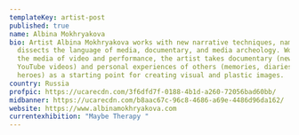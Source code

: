 ```yaml
---
templateKey: artist-post
published: true
name: Albina Mokhryakova
bio: Artist Albina Mokhryakova works with new narrative techniques, namely, she
  dissects the language of media, documentary, and media archeology. Working in
  the media of video and performance, the artist takes documentary (news,
  YouTube videos) and personal experiences of others (memories, diaries of media
  heroes) as a starting point for creating visual and plastic images.
country: Russia
profpic: https://ucarecdn.com/3f6dfd7f-0188-4b1d-a260-72056bad60bb/
midbanner: https://ucarecdn.com/b8aac67c-96c8-4686-a69e-4486d96da162/
website: https://www.albinamokhryakova.com
currentexhibition: "Maybe Therapy "
---
```

